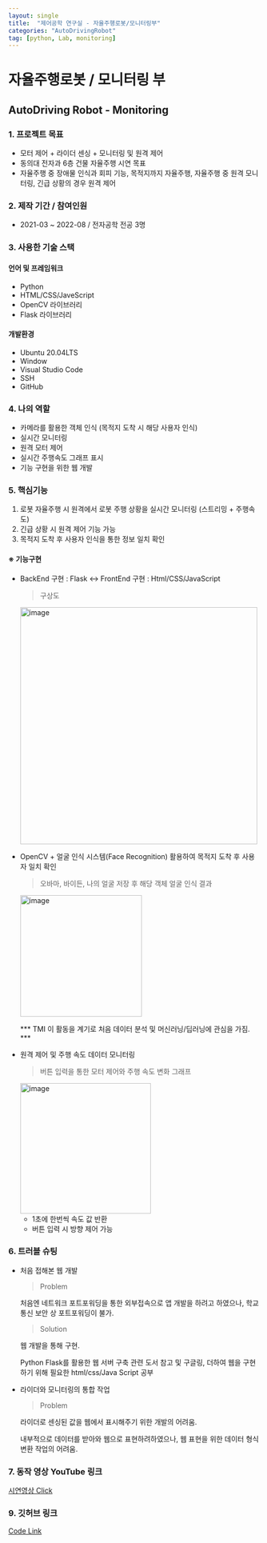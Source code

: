 ```yaml
---
layout: single
title:  "제어공학 연구실 - 자율주행로봇/모니터링부"
categories: "AutoDrivingRobot"
tag: [python, Lab, monitoring]
---
```


# 자율주행로봇 / 모니터링 부

## AutoDriving Robot - Monitoring

### 1. 프로젝트 목표

- 모터 제어 + 라이더 센싱 + 모니터링 및 원격 제어
- 동의대 전자과 6층 건물 자율주행 시연 목표
- 자율주행 중 장애물 인식과 회피 기능, 목적지까지 자율주행, 자율주행 중 원격 모니터링, 긴급 상황의 경우 원격 제어

### 2. 제작 기간 / 참여인원

- 2021-03 ~ 2022-08 / 전자공학 전공 3명

### 3. 사용한 기술 스택

#### 언어 및 프레임워크

- Python
- HTML/CSS/JaveScript
- OpenCV 라이브러리
- Flask 라이브러리

#### 개발환경

- Ubuntu 20.04LTS
- Window 
- Visual Studio Code
- SSH
- GitHub

### 4. 나의 역할

- 카메라를 활용한 객체 인식 (목적지 도착 시 해당 사용자 인식)
- 실시간 모니터링
- 원격 모터 제어
- 실시간 주행속도 그래프 표시 
- 기능 구현을 위한 웹 개발

### 5. 핵심기능

1. 로봇 자율주행 시 원격에서 로봇 주행 상황을 실시간 모니터링 (스트리밍 + 주행속도)
2. 긴급 상황 시 원격 제어 기능 가능
3. 목적지 도착 후 사용자 인식을 통한 정보 일치 확인

#### ※ 기능구현

- BackEnd 구현 : Flask <-> FrontEnd 구현 : Html/CSS/JavaScript

  > 구상도

  <img width="474" alt="image" src="https://user-images.githubusercontent.com/84834776/194814766-e776cee8-91b7-42ad-b64c-bf6afeeb43b3.png">

- OpenCV + 얼굴 인식 시스템(Face Recognition) 활용하여 목적지 도착 후 사용자 일치 확인

  > 오바마, 바이든, 나의 얼굴 저장 후 해당 객체 얼굴 인식 결과

  <img width="243" alt="image" src="https://user-images.githubusercontent.com/84834776/194809968-e2f2d529-ba2f-4e5d-a06a-60d5dae28fc6.png">

  *** TMI 이 활동을 계기로 처음 데이터 분석 및 머신러닝/딥러닝에 관심을 가짐. ***
  
- 원격 제어 및 주행 속도 데이터 모니터링

  > 버튼 입력을 통한 모터 제어와 주행 속도 변화 그래프

  <img width="261" alt="image" src="https://user-images.githubusercontent.com/84834776/194810463-7d9e853f-2cba-4521-befb-517daabaebee.png">

  * 1초에 한번씩 속도 값 반환
  * 버튼 입력 시 방향 제어 가능
  
### 6. 트러블 슈팅

- 처음 접해본 웹 개발

  > Problem
  
  처음엔 네트워크 포트포워딩을 통한 외부접속으로 앱 개발을 하려고 하였으나, 학교 통신 보안 상 포트포워딩이 불가.
  
  > Solution
  
  웹 개발을 통해 구현.
  
  Python Flask를 활용한 웹 서버 구축 관련 도서 참고 및 구글링, 더하여 웹을 구현하기 위해 필요한 html/css/Java Script 공부 

- 라이더와 모니터링의 통합 작업

  > Problem

  라이더로 센싱된 값을 웹에서 표시해주기 위한 개발의 어려움. 
  
  내부적으로 데이터를 받아와 웹으로 표현하려하였으나, 웹 표현을 위한 데이터 형식 변환 작업의 어려움.

### 7. 동작 영상 YouTube 링크

  [시연영상 Click](https://youtu.be/Vu4WY2ludRw)

### 9. 깃허브 링크

  [Code Link](https://github.com/hwanggiju/autodriving_robot.git)
